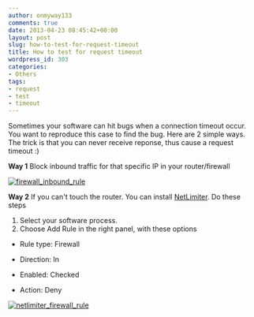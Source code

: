 ```yaml
---
author: onmyway133
comments: true
date: 2013-04-23 08:45:42+00:00
layout: post
slug: how-to-test-for-request-timeout
title: How to test for request timeout
wordpress_id: 303
categories:
- Others
tags:
- request
- test
- timeout
---
```


Sometimes your software can hit bugs when a connection timeout occur. You want to reproduce this case to find the bug.
Here are 2 simple ways. The trick is that you can never receive reponse, thus cause a request timeout :)

**Way 1**
Block inbound traffic for that specific IP in your router/firewall

[![firewall_inbound_rule](http://www.fantageek.com/wp-content/uploads/2013/04/firewall_inbound_rule.png)](http://www.fantageek.com/303/how-to-test-for-request-timeout/firewall_inbound_rule/)

**Way 2**
If you can't touch the router. You can install [NetLimiter](http://www.netlimiter.com/). Do these steps
1. Select your software process.
2. Choose Add Rule in the right panel, with these options



	
  * Rule type: Firewall

	
  * Direction: In

	
  * Enabled: Checked

	
  * Action: Deny


[![netlimiter_firewall_rule](http://www.fantageek.com/wp-content/uploads/2013/04/netlimiter_firewall_rule.png)](http://www.fantageek.com/303/how-to-test-for-request-timeout/netlimiter_firewall_rule/)
